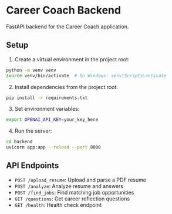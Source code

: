 # Career Coach Backend

FastAPI backend for the Career Coach application.

## Setup

1. Create a virtual environment in the project root:
```bash
python -m venv venv
source venv/bin/activate  # On Windows: venv\Scripts\activate
```

2. Install dependencies from the project root:
```bash
pip install -r requirements.txt
```

3. Set environment variables:
```bash
export OPENAI_API_KEY=your_key_here
```

4. Run the server:
```bash
cd backend
uvicorn app:app --reload --port 8000
```

## API Endpoints

- `POST /upload_resume`: Upload and parse a PDF resume
- `POST /analyze`: Analyze resume and answers
- `POST /find_jobs`: Find matching job opportunities
- `GET /questions`: Get career reflection questions
- `GET /health`: Health check endpoint

